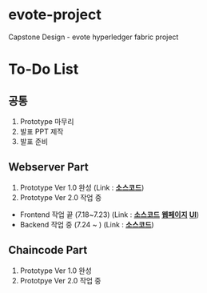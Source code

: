 # evote-project
Capstone Design - evote hyperledger fabric project

# To-Do List
## 공통
1. Prototype 마무리
2. 발표 PPT 제작
3. 발표 준비

## Webserver Part 
1. Prototype Ver 1.0 완성 (Link : [**소스코드**](https://github.com/BL-UCKSS/evote-project/tree/master/WebServer/Code/web-app))
2. Prototype Ver 2.0 작업 중 
- Frontend 작업 끝 (7.18~7.23) (Link : [**소스코드**](https://github.com/BL-UCKSS/evote-project/tree/master/WebServer/Code/Frontend) [**웹페이지**](https://johndonggyu.github.io/HLF-Study/Frontend/login.html) [**UI**](https://ovenapp.io/view/nKmA4ChDv8Z3oQp4R3Bw28DGZ3lerSQB/))
- Backend 작업 중 (7.24 ~ ) (Link : [**소스코드**](https://github.com/BL-UCKSS/evote-project/tree/Version-2.0/WebServer/Code/web-app/server))

## Chaincode Part
1. Prototype Ver 1.0 완성
2. Prototpye Ver 2.0 작업 중
